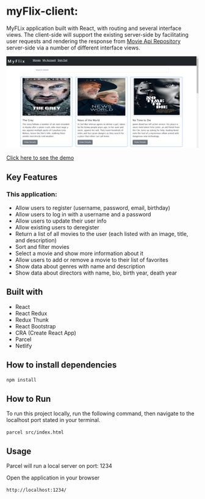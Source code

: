 # myFlix-client:

MyFLix application built with React, with routing and several interface views. The client-side will support the existing
server-side by facilitating user requests and rendering the response from [Movie Api Repository](https://github.com/Begli0102/movie_api) server-side via a number of different interface views.

<img src ='src/images/main view.png'>

[Click here to see the demo ](https://myflix1.netlify.app/)

## Key Features

### This application:

- Allow users to register (username, password, email, birthday)
- Allow users to log in with a username and a password
- Allow users to update their user info
- Allow existing users to deregister
- Return a list of all movies to the user (each listed with an image, title, and description)
- Sort and filter movies
- Select a movie and show more information about it
- Allow users to add or remove a movie to their list of favorites
- Show data about genres with name and description
- Show data about directors with name, bio, birth year, death year

## Built with

- React
- React Redux
- Redux Thunk
- React Bootstrap
- CRA (Create React App)
- Parcel
- Netlify

## How to install dependencies

`npm install`

## How to Run

To run this project locally, run the following command, then navigate to the localhost port stated in your terminal.

`parcel src/index.html`

## Usage

Parcel will run a local server on port: 1234

Open the application in your browser

`http://localhost:1234/`
